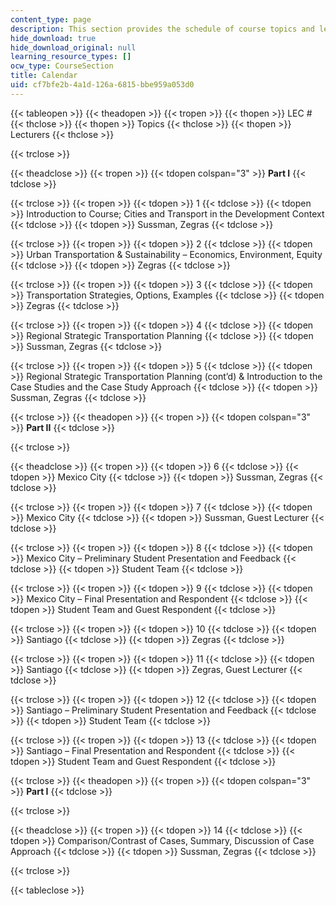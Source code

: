 ```yaml
---
content_type: page
description: This section provides the schedule of course topics and lecturers.
hide_download: true
hide_download_original: null
learning_resource_types: []
ocw_type: CourseSection
title: Calendar
uid: cf7bfe2b-4a1d-126a-6815-bbe959a053d0
---
```


{{< tableopen >}}
{{< theadopen >}}
{{< tropen >}}
{{< thopen >}}
LEC #
{{< thclose >}}
{{< thopen >}}
Topics
{{< thclose >}}
{{< thopen >}}
Lecturers
{{< thclose >}}

{{< trclose >}}

{{< theadclose >}}
{{< tropen >}}
{{< tdopen colspan="3" >}}
**Part I**
{{< tdclose >}}

{{< trclose >}}
{{< tropen >}}
{{< tdopen >}}
1
{{< tdclose >}}
{{< tdopen >}}
Introduction to Course; Cities and Transport in the Development Context
{{< tdclose >}}
{{< tdopen >}}
Sussman, Zegras
{{< tdclose >}}

{{< trclose >}}
{{< tropen >}}
{{< tdopen >}}
2
{{< tdclose >}}
{{< tdopen >}}
Urban Transportation & Sustainability – Economics, Environment, Equity
{{< tdclose >}}
{{< tdopen >}}
Zegras
{{< tdclose >}}

{{< trclose >}}
{{< tropen >}}
{{< tdopen >}}
3
{{< tdclose >}}
{{< tdopen >}}
Transportation Strategies, Options, Examples
{{< tdclose >}}
{{< tdopen >}}
Zegras
{{< tdclose >}}

{{< trclose >}}
{{< tropen >}}
{{< tdopen >}}
4
{{< tdclose >}}
{{< tdopen >}}
Regional Strategic Transportation Planning
{{< tdclose >}}
{{< tdopen >}}
Sussman, Zegras
{{< tdclose >}}

{{< trclose >}}
{{< tropen >}}
{{< tdopen >}}
5
{{< tdclose >}}
{{< tdopen >}}
Regional Strategic Transportation Planning (cont’d) & Introduction to the Case Studies and the Case Study Approach
{{< tdclose >}}
{{< tdopen >}}
Sussman, Zegras
{{< tdclose >}}

{{< trclose >}}
{{< theadopen >}}
{{< tropen >}}
{{< tdopen colspan="3" >}}
**Part II**
{{< tdclose >}}

{{< trclose >}}

{{< theadclose >}}
{{< tropen >}}
{{< tdopen >}}
6
{{< tdclose >}}
{{< tdopen >}}
Mexico City
{{< tdclose >}}
{{< tdopen >}}
Sussman, Zegras
{{< tdclose >}}

{{< trclose >}}
{{< tropen >}}
{{< tdopen >}}
7
{{< tdclose >}}
{{< tdopen >}}
Mexico City
{{< tdclose >}}
{{< tdopen >}}
Sussman, Guest Lecturer
{{< tdclose >}}

{{< trclose >}}
{{< tropen >}}
{{< tdopen >}}
8
{{< tdclose >}}
{{< tdopen >}}
Mexico City – Preliminary Student Presentation and Feedback
{{< tdclose >}}
{{< tdopen >}}
Student Team
{{< tdclose >}}

{{< trclose >}}
{{< tropen >}}
{{< tdopen >}}
9
{{< tdclose >}}
{{< tdopen >}}
Mexico City – Final Presentation and Respondent
{{< tdclose >}}
{{< tdopen >}}
Student Team and Guest Respondent
{{< tdclose >}}

{{< trclose >}}
{{< tropen >}}
{{< tdopen >}}
10
{{< tdclose >}}
{{< tdopen >}}
Santiago
{{< tdclose >}}
{{< tdopen >}}
Zegras
{{< tdclose >}}

{{< trclose >}}
{{< tropen >}}
{{< tdopen >}}
11
{{< tdclose >}}
{{< tdopen >}}
Santiago
{{< tdclose >}}
{{< tdopen >}}
Zegras, Guest Lecturer
{{< tdclose >}}

{{< trclose >}}
{{< tropen >}}
{{< tdopen >}}
12
{{< tdclose >}}
{{< tdopen >}}
Santiago – Preliminary Student Presentation and Feedback
{{< tdclose >}}
{{< tdopen >}}
Student Team
{{< tdclose >}}

{{< trclose >}}
{{< tropen >}}
{{< tdopen >}}
13
{{< tdclose >}}
{{< tdopen >}}
Santiago – Final Presentation and Respondent
{{< tdclose >}}
{{< tdopen >}}
Student Team and Guest Respondent
{{< tdclose >}}

{{< trclose >}}
{{< theadopen >}}
{{< tropen >}}
{{< tdopen colspan="3" >}}
**Part I**
{{< tdclose >}}

{{< trclose >}}

{{< theadclose >}}
{{< tropen >}}
{{< tdopen >}}
14
{{< tdclose >}}
{{< tdopen >}}
Comparison/Contrast of Cases, Summary, Discussion of Case Approach
{{< tdclose >}}
{{< tdopen >}}
Sussman, Zegras
{{< tdclose >}}

{{< trclose >}}

{{< tableclose >}}